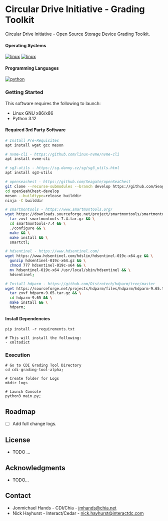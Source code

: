 # Circular Drive Initiative - Grading Toolkit
Circular Drive Initiative - Open Source Storage Device Grading Toolkit.

#### Operating Systems

[![linux](https://img.shields.io/badge/Debian-A81D33?style=flat&logo=debian&logoColor=white)](https://www.debian.com)
[![linux](https://img.shields.io/badge/Ubuntu-E95420?style=flat&logo=ubuntu&logoColor=white)](https://www.ubuntu.com)

#### Programming Languages

[![python](https://img.shields.io/badge/Python-3.12-3776AB.svg?style=flat&logo=python&logoColor=white)](https://www.python.org)

### Getting Started

This software requires the following to launch:

* Linux GNU x86/x86
* Python 3.12

#### Required 3rd Party Software
```sh
# Install Pre-Requisites
apt install wget gcc meson

# nvme-cli - https://github.com/linux-nvme/nvme-cli
apt install nvme-cli

# sg3-utils - https://sg.danny.cz/sg/sg3_utils.html
apt install sg3-utils

# openseachest - https://github.com/Seagate/openSeaChest
git clone --recurse-submodules --branch develop https://github.com/Seagate/openSeaChest.git openSeaChest-develop
cd openSeahChest-develop
meson --buildtype=release builddir
ninja -C builddir

# smartmontools - https://www.smartmontools.org/
wget https://downloads.sourceforge.net/project/smartmontools/smartmontools/7.4/smartmontools-7.4.tar.gz && \
  tar zxvf smartmontools-7.4.tar.gz && \
  cd smartmontools-7.4 && \
  ./configure && \
  make && \
  make install && \
  smartctl;

# hdsentinel - https://www.hdsentinel.com/
wget https://www.hdsentinel.com/hdslin/hdsentinel-019c-x64.gz && \
  gunzip hdsentinel-019c-x64.gz && \
  chmod 777 hdsentinel-019c-x64 && \
  mv hdsentinel-019c-x64 /usr/local/sbin/hdsentinel && \
  hdsentinel;

# Install hdparm - https://github.com/Distrotech/hdparm/tree/master
wget https://sourceforge.net/projects/hdparm/files/hdparm/hdparm-9.65.tar.gz && \
  tar zxvf hdparm-9.65.tar.gz && \
  cd hdparm-9.65 && \
  make install && \
  hdparm;
```

#### Install Dependencies
```shell
pip install -r requirements.txt

# This will install the following:
- xmltodict
```

### Execution
```shell
# Go to CDI Grading Tool Directory
cd cdi-grading-tool-alpha;

# Create folder for Logs
mkdir logs

# Launch Console 
python3 main.py;
```

## Roadmap
- [ ] Add full change logs.

## License
* TODO ...

## Acknowledgments
* TODO...

## Contact
* Jonmichael Hands - CDI/Chia - jmhands@chia.net
* Nick Hayhurst - Interact/Cedar - nick.hayhurst@interactdc.com
